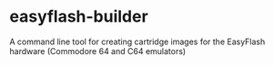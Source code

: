 # easyflash-builder
A command line tool for creating cartridge images for the EasyFlash hardware (Commodore 64 and C64 emulators)
